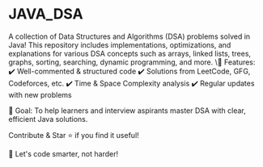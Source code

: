 # JAVA_DSA
A collection of Data Structures and Algorithms (DSA) problems solved in Java! This repository includes implementations, optimizations, and explanations for various DSA concepts such as arrays, linked lists, trees, graphs, sorting, searching, dynamic programming, and more.
\🔹 Features:
✔️ Well-commented & structured code
✔️ Solutions from LeetCode, GFG, Codeforces, etc.
✔️ Time & Space Complexity analysis
✔️ Regular updates with new problems

🚀 Goal: To help learners and interview aspirants master DSA with clear, efficient Java solutions.

Contribute & Star ⭐ if you find it useful!

🔗 Let's code smarter, not harder!
